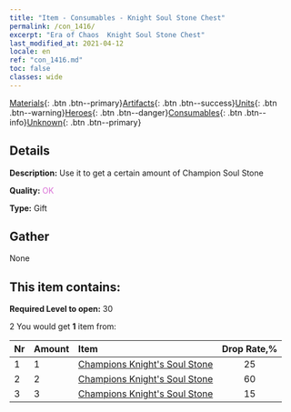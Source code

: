 ```yaml
---
title: "Item - Consumables - Knight Soul Stone Chest"
permalink: /con_1416/
excerpt: "Era of Chaos  Knight Soul Stone Chest"
last_modified_at: 2021-04-12
locale: en
ref: "con_1416.md"
toc: false
classes: wide
---
```

 [Materials](/){: .btn .btn--primary}[Artifacts](/Artifacts/){: .btn .btn--success}[Units](/Units/){: .btn .btn--warning}[Heroes](/Heroes/){: .btn .btn--danger}[Consumables](/Consumables/){: .btn .btn--info}[Unknown](/Unknown/){: .btn .btn--primary}

## Details
 **Description:** Use it to get a certain amount of Champion Soul Stone

 **Quality:** <span style="color: #DA70D6">OK</span>

 **Type:** Gift

## Gather

  None

## This item contains:

 **Required Level to open:** 30

 2 You would get **1** item  from:

  | Nr | Amount |     Item    | Drop Rate,% |
  |:---|:-------|:------------|:---------:|
  | 1 | 1 | [Champions Knight's Soul Stone](/Items/unt_287/) | 25 | 
  | 2 | 2 | [Champions Knight's Soul Stone](/Items/unt_287/) | 60 | 
  | 3 | 3 | [Champions Knight's Soul Stone](/Items/unt_287/) | 15 | 
